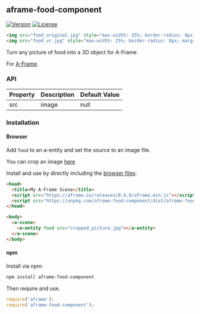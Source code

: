 ## aframe-food-component

[![Version](http://img.shields.io/npm/v/aframe-food-component.svg?style=flat-square)](https://npmjs.org/package/aframe-food-component)
[![License](http://img.shields.io/npm/l/aframe-food-component.svg?style=flat-square)](https://npmjs.org/package/aframe-food-component)

```html
<img src="food_original.jpg" style="max-width: 25%; border-radius: 8px; margin: 0 auto; float: right;"></img>
<img src="food_vr.jpg" style="max-width: 25%; border-radius: 8px; margin: 0 auto; float: right;></img>
```

Turn any picture of food into a 3D object for A-Frame <a href="https://banada.github.io/webvr/aframe-food-component"></a>

For [A-Frame](https://aframe.io).

### API

| Property | Description | Default Value |
| -------- | ----------- | ------------- |
|   src    |    image    |     null      |

### Installation

#### Browser

Add `food` to an a-entity and set the source to an image file.

You can crop an image [here](https://banada.github.io/webvr/aframe-food-component)

Install and use by directly including the [browser files](dist):

```html
<head>
  <title>My A-Frame Scene</title>
  <script src="https://aframe.io/releases/0.6.0/aframe.min.js"></script>
  <script src="https://unpkg.com/aframe-food-component/dist/aframe-food-component.min.js"></script>
</head>

<body>
  <a-scene>
    <a-entity food src="cropped_picture.jpg"></a-entity>
  </a-scene>
</body>
```

#### npm

Install via npm:

```bash
npm install aframe-food-component
```

Then require and use.

```js
require('aframe');
require('aframe-food-component');
```
